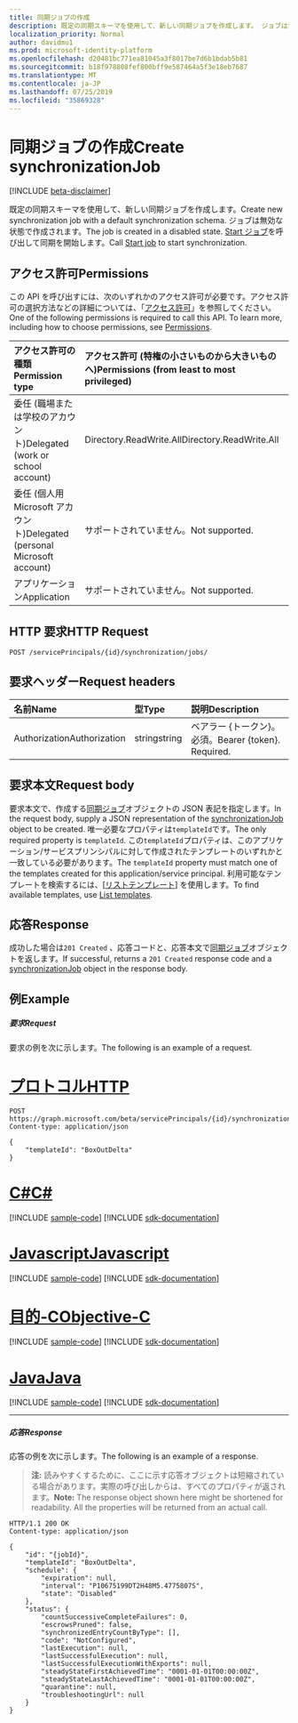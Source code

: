 ```yaml
---
title: 同期ジョブの作成
description: 既定の同期スキーマを使用して、新しい同期ジョブを作成します。 ジョブは無効な状態で作成されます。 Start ジョブを呼び出して同期を開始します。
localization_priority: Normal
author: davidmu1
ms.prod: microsoft-identity-platform
ms.openlocfilehash: d20481bc771ea81045a3f8017be7d6b1bdab5b81
ms.sourcegitcommit: b18f978808fef800bff9e587464a5f3e18eb7687
ms.translationtype: MT
ms.contentlocale: ja-JP
ms.lasthandoff: 07/25/2019
ms.locfileid: "35869328"
---
```

# <a name="create-synchronizationjob"></a><span data-ttu-id="2d283-105">同期ジョブの作成</span><span class="sxs-lookup"><span data-stu-id="2d283-105">Create synchronizationJob</span></span>

[!INCLUDE [beta-disclaimer](../../includes/beta-disclaimer.md)]

<span data-ttu-id="2d283-106">既定の同期スキーマを使用して、新しい同期ジョブを作成します。</span><span class="sxs-lookup"><span data-stu-id="2d283-106">Create new synchronization job with a default synchronization schema.</span></span> <span data-ttu-id="2d283-107">ジョブは無効な状態で作成されます。</span><span class="sxs-lookup"><span data-stu-id="2d283-107">The job is created in a disabled state.</span></span> <span data-ttu-id="2d283-108">[Start ジョブ](synchronization-synchronizationjob-start.md)を呼び出して同期を開始します。</span><span class="sxs-lookup"><span data-stu-id="2d283-108">Call [Start job](synchronization-synchronizationjob-start.md) to start synchronization.</span></span>

## <a name="permissions"></a><span data-ttu-id="2d283-109">アクセス許可</span><span class="sxs-lookup"><span data-stu-id="2d283-109">Permissions</span></span>
<span data-ttu-id="2d283-p103">この API を呼び出すには、次のいずれかのアクセス許可が必要です。アクセス許可の選択方法などの詳細については、「[アクセス許可](/graph/permissions-reference)」を参照してください。</span><span class="sxs-lookup"><span data-stu-id="2d283-p103">One of the following permissions is required to call this API. To learn more, including how to choose permissions, see [Permissions](/graph/permissions-reference).</span></span>

|<span data-ttu-id="2d283-112">アクセス許可の種類</span><span class="sxs-lookup"><span data-stu-id="2d283-112">Permission type</span></span>                        | <span data-ttu-id="2d283-113">アクセス許可 (特権の小さいものから大きいものへ)</span><span class="sxs-lookup"><span data-stu-id="2d283-113">Permissions (from least to most privileged)</span></span>              |
|:--------------------------------------|:---------------------------------------------------------|
|<span data-ttu-id="2d283-114">委任 (職場または学校のアカウント)</span><span class="sxs-lookup"><span data-stu-id="2d283-114">Delegated (work or school account)</span></span>     |<span data-ttu-id="2d283-115">Directory.ReadWrite.All</span><span class="sxs-lookup"><span data-stu-id="2d283-115">Directory.ReadWrite.All</span></span>  |
|<span data-ttu-id="2d283-116">委任 (個人用 Microsoft アカウント)</span><span class="sxs-lookup"><span data-stu-id="2d283-116">Delegated (personal Microsoft account)</span></span> |<span data-ttu-id="2d283-117">サポートされていません。</span><span class="sxs-lookup"><span data-stu-id="2d283-117">Not supported.</span></span>|
|<span data-ttu-id="2d283-118">アプリケーション</span><span class="sxs-lookup"><span data-stu-id="2d283-118">Application</span></span>                            |<span data-ttu-id="2d283-119">サポートされていません。</span><span class="sxs-lookup"><span data-stu-id="2d283-119">Not supported.</span></span>  | 

## <a name="http-request"></a><span data-ttu-id="2d283-120">HTTP 要求</span><span class="sxs-lookup"><span data-stu-id="2d283-120">HTTP Request</span></span>
<!-- { "blockType": "ignored" } -->
```http
POST /servicePrincipals/{id}/synchronization/jobs/
```

## <a name="request-headers"></a><span data-ttu-id="2d283-121">要求ヘッダー</span><span class="sxs-lookup"><span data-stu-id="2d283-121">Request headers</span></span>

| <span data-ttu-id="2d283-122">名前</span><span class="sxs-lookup"><span data-stu-id="2d283-122">Name</span></span>           | <span data-ttu-id="2d283-123">型</span><span class="sxs-lookup"><span data-stu-id="2d283-123">Type</span></span>    | <span data-ttu-id="2d283-124">説明</span><span class="sxs-lookup"><span data-stu-id="2d283-124">Description</span></span>|
|:---------------|:--------|:-----------|
| <span data-ttu-id="2d283-125">Authorization</span><span class="sxs-lookup"><span data-stu-id="2d283-125">Authorization</span></span>  | <span data-ttu-id="2d283-126">string</span><span class="sxs-lookup"><span data-stu-id="2d283-126">string</span></span>  | <span data-ttu-id="2d283-p104">ベアラー {トークン}。必須。</span><span class="sxs-lookup"><span data-stu-id="2d283-p104">Bearer {token}. Required.</span></span> |

## <a name="request-body"></a><span data-ttu-id="2d283-129">要求本文</span><span class="sxs-lookup"><span data-stu-id="2d283-129">Request body</span></span>

<span data-ttu-id="2d283-130">要求本文で、作成する[同期ジョブ](../resources/synchronization-synchronizationjob.md)オブジェクトの JSON 表記を指定します。</span><span class="sxs-lookup"><span data-stu-id="2d283-130">In the request body, supply a JSON representation of the [synchronizationJob](../resources/synchronization-synchronizationjob.md) object to be created.</span></span> <span data-ttu-id="2d283-131">唯一必要なプロパティは`templateId`です。</span><span class="sxs-lookup"><span data-stu-id="2d283-131">The only required property is `templateId`.</span></span> <span data-ttu-id="2d283-132">この`templateId`プロパティは、このアプリケーション/サービスプリンシパルに対して作成されたテンプレートのいずれかと一致している必要があります。</span><span class="sxs-lookup"><span data-stu-id="2d283-132">The `templateId` property must match one of the templates created for this application/service principal.</span></span> <span data-ttu-id="2d283-133">利用可能なテンプレートを検索するには、[[リストテンプレート](synchronization-synchronizationtemplate-list.md)] を使用します。</span><span class="sxs-lookup"><span data-stu-id="2d283-133">To find available templates, use [List templates](synchronization-synchronizationtemplate-list.md).</span></span>

## <a name="response"></a><span data-ttu-id="2d283-134">応答</span><span class="sxs-lookup"><span data-stu-id="2d283-134">Response</span></span>

<span data-ttu-id="2d283-135">成功した場合は`201 Created` 、応答コードと、応答本文で[同期ジョブ](../resources/synchronization-synchronizationjob.md)オブジェクトを返します。</span><span class="sxs-lookup"><span data-stu-id="2d283-135">If successful, returns a `201 Created` response code and a [synchronizationJob](../resources/synchronization-synchronizationjob.md) object in the response body.</span></span>

## <a name="example"></a><span data-ttu-id="2d283-136">例</span><span class="sxs-lookup"><span data-stu-id="2d283-136">Example</span></span>

##### <a name="request"></a><span data-ttu-id="2d283-137">要求</span><span class="sxs-lookup"><span data-stu-id="2d283-137">Request</span></span>
<span data-ttu-id="2d283-138">要求の例を次に示します。</span><span class="sxs-lookup"><span data-stu-id="2d283-138">The following is an example of a request.</span></span>

# <a name="httptabhttp"></a>[<span data-ttu-id="2d283-139">プロトコル</span><span class="sxs-lookup"><span data-stu-id="2d283-139">HTTP</span></span>](#tab/http)
<!-- {
  "blockType": "request",
  "name": "create_synchronizationjob_from_synchronization"
}-->
```http
POST https://graph.microsoft.com/beta/servicePrincipals/{id}/synchronization/jobs
Content-type: application/json

{ 
    "templateId": "BoxOutDelta"
}
```
# <a name="ctabcsharp"></a>[<span data-ttu-id="2d283-140">C#</span><span class="sxs-lookup"><span data-stu-id="2d283-140">C#</span></span>](#tab/csharp)
[!INCLUDE [sample-code](../includes/snippets/csharp/create-synchronizationjob-from-synchronization-csharp-snippets.md)]
[!INCLUDE [sdk-documentation](../includes/snippets/snippets-sdk-documentation-link.md)]

# <a name="javascripttabjavascript"></a>[<span data-ttu-id="2d283-141">Javascript</span><span class="sxs-lookup"><span data-stu-id="2d283-141">Javascript</span></span>](#tab/javascript)
[!INCLUDE [sample-code](../includes/snippets/javascript/create-synchronizationjob-from-synchronization-javascript-snippets.md)]
[!INCLUDE [sdk-documentation](../includes/snippets/snippets-sdk-documentation-link.md)]

# <a name="objective-ctabobjc"></a>[<span data-ttu-id="2d283-142">目的-C</span><span class="sxs-lookup"><span data-stu-id="2d283-142">Objective-C</span></span>](#tab/objc)
[!INCLUDE [sample-code](../includes/snippets/objc/create-synchronizationjob-from-synchronization-objc-snippets.md)]
[!INCLUDE [sdk-documentation](../includes/snippets/snippets-sdk-documentation-link.md)]

# <a name="javatabjava"></a>[<span data-ttu-id="2d283-143">Java</span><span class="sxs-lookup"><span data-stu-id="2d283-143">Java</span></span>](#tab/java)
[!INCLUDE [sample-code](../includes/snippets/java/create-synchronizationjob-from-synchronization-java-snippets.md)]
[!INCLUDE [sdk-documentation](../includes/snippets/snippets-sdk-documentation-link.md)]

---


##### <a name="response"></a><span data-ttu-id="2d283-144">応答</span><span class="sxs-lookup"><span data-stu-id="2d283-144">Response</span></span>
<span data-ttu-id="2d283-145">応答の例を次に示します。</span><span class="sxs-lookup"><span data-stu-id="2d283-145">The following is an example of a response.</span></span> 

><span data-ttu-id="2d283-p106">**注:** 読みやすくするために、ここに示す応答オブジェクトは短縮されている場合があります。実際の呼び出しからは、すべてのプロパティが返されます。</span><span class="sxs-lookup"><span data-stu-id="2d283-p106">**Note:** The response object shown here might be shortened for readability. All the properties will be returned from an actual call.</span></span>

<!-- {
  "blockType": "response",
  "truncated": true,
  "@odata.type": "microsoft.graph.synchronizationJob"
} -->
```http
HTTP/1.1 200 OK
Content-type: application/json

{
    "id": "{jobId}",
    "templateId": "BoxOutDelta",
    "schedule": {
        "expiration": null,
        "interval": "P10675199DT2H48M5.4775807S",
        "state": "Disabled"
    },
    "status": {
        "countSuccessiveCompleteFailures": 0,
        "escrowsPruned": false,
        "synchronizedEntryCountByType": [],
        "code": "NotConfigured",
        "lastExecution": null,
        "lastSuccessfulExecution": null,
        "lastSuccessfulExecutionWithExports": null,
        "steadyStateFirstAchievedTime": "0001-01-01T00:00:00Z",
        "steadyStateLastAchievedTime": "0001-01-01T00:00:00Z",
        "quarantine": null,
        "troubleshootingUrl": null
    }
}
```

<!-- uuid: 8fcb5dbc-d5aa-4681-8e31-b001d5168d79
2015-10-25 14:57:30 UTC -->
<!--
{
  "type": "#page.annotation",
  "description": "Create synchronizationJob",
  "keywords": "",
  "section": "documentation",
  "tocPath": "",
  "suppressions": [
  ]
}
-->
